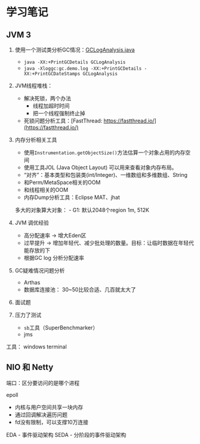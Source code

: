 # 学习笔记

## JVM 3

1. 使用一个测试类分析GC情况：[GCLogAnalysis.java](./tools/GCLogAnalysis.java)

    - `java -XX:+PrintGCDetails GCLogAnalysis`
    - `java -Xloggc:gc.demo.log -XX:+PrintGCDetails -XX:+PrintGCDateStamps GCLogAnalysis`

2. JVM线程堆栈：
    
    - 解决死锁，两个办法
        - 线程加超时时间
        - 把一个线程强制终止掉
    - 死锁问题分析工具：[FastThread: https://fastthread.io/](https://fastthread.io/)

3. 内存分析相关工具

    - 使用`Instrumentation.getObjectSize()`方法估算一个对象占用的内存空间
    - 使用工具JOL (Java Object Layout) 可以用来查看对象内存布局。
    - “对齐”：基本类型和包装类(int/Integer)、一维数组和多维数组、String
    - 和Perm/MetaSpace相关的OOM
    - 和线程相关的OOM
    - 内存Dump分析工具：Eclipse MAT、jhat

    多大的对象算大对象：
        - G1: 默认2048个region 1m, 512K

4. JVM 调优经验

    - 高分配速率 -> 增大Eden区
    - 过早提升 -> 增加年轻代、减少批处理的数量。目标：让临时数据在年轻代能存放的下
    - 根据GC log 分析分配速率

5. GC疑难情况问题分析
    - Arthas
    - 数据库连接池： 30~50比较合适、几百就太大了

6. 面试题

7. 压力了测试
    - `sb`工具（SuperBenchmarker）
    - jms

工具： windows terminal


## NIO 和 Netty

端口：区分要访问的是哪个进程

epoll
- 内核与用户空间共享一块内存
- 通过回调解决遍历问题
- fd没有限制，可以支撑10万连接

EDA - 事件驱动架构
SEDA - 分阶段的事件驱动架构